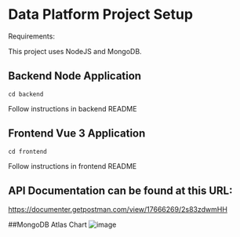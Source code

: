 # Data Platform Project Setup

Requirements:

This project uses NodeJS and MongoDB.

## Backend Node Application
```
cd backend
```
Follow instructions in backend README

## Frontend Vue 3 Application
```
cd frontend
```
Follow instructions in frontend README

## API Documentation can be found at this URL:
https://documenter.getpostman.com/view/17666269/2s83zdwmHH

##MongoDB Atlas Chart
![image](https://user-images.githubusercontent.com/70501188/194383503-bf64c8d9-deb2-41dc-b8cd-b69fdc0fda17.png)
